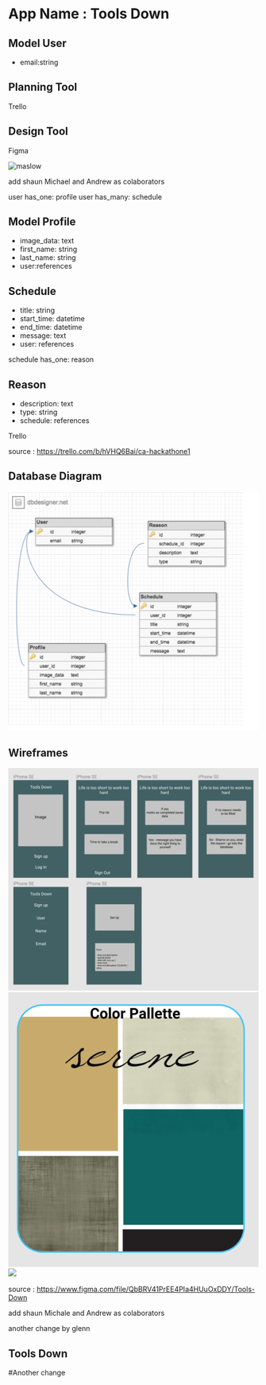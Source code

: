 # App Name : Tools Down

##  Model User

- email:string

## Planning	Tool 
Trello

## Design Tool	    
Figma

![maslow](https://user-images.githubusercontent.com/30610205/31762711-cbb29816-b507-11e7-833d-1b8b0e8a7fec.png)


add shaun Michael and Andrew as colaborators

user has_one: profile
user has_many: schedule

## Model Profile

- image_data: text
- first_name: string
- last_name: string
- user:references

## Schedule
- title: string
- start_time: datetime
- end_time: datetime
- message: text
- user: references

schedule has_one: reason

## Reason
- description: text
- type: string
- schedule: references

Trello

source : https://trello.com/b/hVHQ6Bai/ca-hackathone1


## Database Diagram

![](app/assets/images/DBDiagram.png)


<!-- ![](https://www.danmartell.com/wp-content/uploads/2014/10/Maslows-Hierarchy-of-Needs-1024x791.jpg) -->


## Wireframes
![](app/assets/images/Wireframe.png)
![](app/assets/images/ColorPallette.png)
![](app/assets/images/FontStyle.png)


source : https://www.figma.com/file/QbBRV41PrEE4PIa4HUuOxDDY/Tools-Down

add shaun Michale and Andrew as colaborators

another change by glenn

## Tools Down


#Another change
